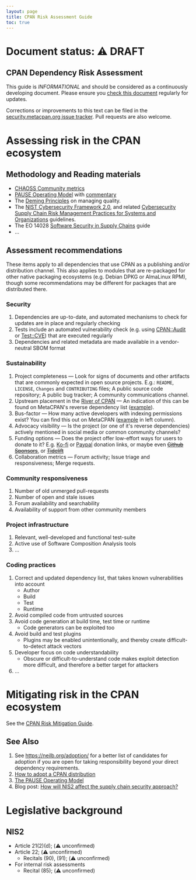 ```yaml
---
layout: page
title: CPAN Risk Assessment Guide
toc: true
---
```


# Document status: ⚠️  DRAFT

## CPAN Dependency Risk Assessment

This guide is *INFORMATIONAL* and should be considered as a continuously developing document. Please ensure you [check this document](https://security.metacpan.org/docs/risk-assessment-guide.md) regularly for updates.

Corrections or improvements to this text can be filed in the [security.metacpan.org issue tracker](https://github.com/CPAN-Security/security.metacpan.org/issues). Pull requests are also welcome.


# Assessing risk in the CPAN ecosystem

## Methodology and Reading materials

* [CHAOSS Community metrics](https://opensource.com/article/22/11/community-metrics)
* [PAUSE Operating Model](https://pause.perl.org/pause/query?ACTION=pause_operating_model) with [commentary](http://neilb.org/2013/08/07/adoptme.html)
* The [Deming Principles](https://www.uthsc.edu/its/business-productivity-solutions/lean-uthsc/deming.php) on managing quality.
* The [NIST Cybersecurity Framework 2.0](https://www.nist.gov/cyberframework), and related [Cybersecurity Supply Chain Risk Management Practices for Systems and Organizations](https://csrc.nist.gov/pubs/sp/800/161/r1/final) guidelines.
* The EO 14028 [Software Security in Supply Chains](https://www.nist.gov/itl/executive-order-14028-improving-nations-cybersecurity/software-security-supply-chains) guide
* …


## Assessment recommendations

These items apply to all dependencies that use CPAN as a publishing and/or distribution channel.
This also applies to modules that are re-packaged for other native packaging ecosystems (e.g. Debian DPKG or AlmaLinux RPM), though some recommendations may be different for packages that are distributed there.


### Security

1. Dependencies are up-to-date, and automated mechanisms to check for updates are in place and regularly checking
2. Tests include an automated vulnerability check (e.g. using [CPAN::Audit](https://metacpan.org/pod/CPAN::Audit) or [Test::CVE](https://metacpan.org/pod/Test::CVE)) that are executed regularly
3. Dependencies and related metadata are made available in a vendor-neutral SBOM format


### Sustainability

1. Project completeness — Look for signs of documents and other artifacts that are commonly expected in open source projects. E.g.: `README`, `LICENSE`, `Changes` and `CONTRIBUTING` files; A public source code repository; A public bug tracker; A community communications channel.
2. Upstream placement in the [River of CPAN](https://neilb.org/2015/04/20/river-of-cpan.html) — An indication of this can be found on MetaCPAN's reverse dependency list ([example](https://metacpan.org/dist/Test-Simple/requires)).
3. Bus-factor — How many active developers with indexing permissions exist? You can find this out on MetaCPAN ([example](https://metacpan.org/dist/Test-Simple) in left column).
4. Advocacy visibility — Is the project (or one of it's reverse dependencies) actively mentioned in social media or common community channels?
5. Funding options — Does the project offer low-effort ways for users to donate to it? E.g. [Ko-fi](https://ko-fi.com/) or [Paypal](https://www.paypal.com/donate/buttons) donation links, or maybe even ~~[Github Sponsors](https://github.com/sponsors)~~, or ~~[Tidelift](https://tidelift.com/)~~
6. Collaboration metrics — Forum activity; Issue triage and responsiveness; Merge requests.


### Community responsiveness

1. Number of old unmerged pull-requests
2. Number of open and stale issues
3. Forum availability and searchability
4. Availability of support from other community members


### Project infrastructure

1. Relevant, well-developed and functional test-suite
2. Active use of Software Composition Analysis tools
3. …


### Coding practices

1. Correct and updated dependency list, that takes known vulnerabilities into account
    * Author
    * Build
    * Test
    * Runtime
2. Avoid compiled code from untrusted sources
3. Avoid code generation at build time, test time or runtime
    * Code generators can be exploited too
4. Avoid build and test plugins
    * Plugins may be enabled unintentionally, and thereby create difficult-to-detect attack vectors
5. Developer focus on code understandability
    * Obscure or difficult-to-understand code makes exploit detection more difficult, and therefore a better target for attackers
6. …


# Mitigating risk in the CPAN ecosystem

See the [CPAN Risk Mitigation Guide](risk-mitigation-guide.md).

## See Also

1. See https://neilb.org/adoption/ for a better list of candidates for adoption
if you are open for taking responsibility beyond your direct dependency requirements.
2. [How to adopt a CPAN distribution](https://metacpan.org/about/faq#howtoadoptadistribution)
3. [The PAUSE Operating Model](https://pause.perl.org/pause/query?ACTION=pause_operating_model)
4. Blog post: [How will NIS2 affect the supply chain security approach?](https://www.ey.com/en_pl/law/nis2-supply-chain-security)


# Legislative background

## NIS2

* Article 21(2)(d); (⚠️  unconfirmed)
* Article 22; (⚠️  unconfirmed)
    * Recitals (90), (91); (⚠️  unconfirmed)
* For internal risk assessments
    * Recital (85); (⚠️  unconfirmed)
